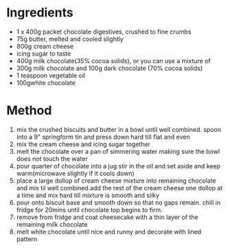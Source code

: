 # Ingredients

-   1 x 400g packet chocolate digestives, crushed to fine crumbs
-   75g butter, melted and cooled slightly
-   800g cream cheese
-   icing sugar to taste
-   400g milk chocolate(35% cocoa solids), or you can use a mixture of
-   300g milk chocolate and 100g dark chocolate (70% cocoa solids)
-   1 teaspoon vegetable oil
-   100gwhite chocolate

# Method

1.  mix the crushed biscuits and butter in a bowl until well combined. spoon into a 9" springform tin and press down hard till flat and even
2.  mix the cream cheese and icing sugar together
3.  melt the chocolate over a pan of simmering water making sure the bowl does not touch the water
4.  pour quarter of chocolate into a jug stir in the oil and set aside and keep warm(microwave slightly if it cools down)
5.  place a large dollop of cream cheese mixture into remaining chocolate and mix til well combined.add the rest of the cream cheese one dollop at a time and mix hard till mixture is smooth and silky
6.  pour onto biscuit base and smooth down so that no gaps remain. chill in fridge for 20mins until chocolate top begins to firm.
7.  remove from fridge and coat cheesecake with a thin layer of the remaining milk chocolate
8.  melt white chocolate until nice and runny and decorate with lined pattern


